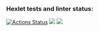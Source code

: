 ### Hexlet tests and linter status:
[![Actions Status](https://github.com/da4tovigovorite/frontend-project-44/workflows/hexlet-check/badge.svg)](https://github.com/da4tovigovorite/frontend-project-44/actions)
<a href="https://codeclimate.com/github/da4tovigovorite/frontend-project-44/maintainability"><img src="https://api.codeclimate.com/v1/badges/e8a1f044ed56d975e2b4/maintainability" /></a>
<a href="https://asciinema.org/a/ffhYZtMpeulIy7pAt6E6dwfSP" target="_blank"><img src="https://asciinema.org/a/ffhYZtMpeulIy7pAt6E6dwfSP.svg" /></a>